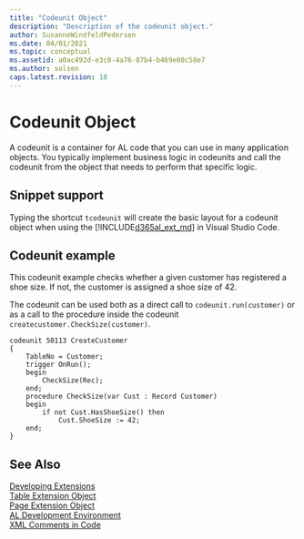 ```yaml
---
title: "Codeunit Object"
description: "Description of the codeunit object."
author: SusanneWindfeldPedersen
ms.date: 04/01/2021
ms.topic: conceptual
ms.assetid: a0ac492d-e3c8-4a76-87b4-b469e08c58e7
ms.author: solsen
caps.latest.revision: 18
---
```


# Codeunit Object
A codeunit is a container for AL code that you can use in many application objects. You typically implement business logic in codeunits and call the codeunit from the object that needs to perform that specific logic.

## Snippet support
Typing the shortcut `tcodeunit` will create the basic layout for a codeunit object when using the [!INCLUDE[d365al_ext_md](../includes/d365al_ext_md.md)] in Visual Studio Code.

## Codeunit example
This codeunit example checks whether a given customer has registered a shoe size. If not, the customer is assigned a shoe size of 42.

The codeunit can be used both as a direct call to `codeunit.run(customer)` or as a call to the procedure inside the codeunit `createcustomer.CheckSize(customer)`.

```AL
codeunit 50113 CreateCustomer
{
    TableNo = Customer;
    trigger OnRun();
    begin
        CheckSize(Rec);
    end;
    procedure CheckSize(var Cust : Record Customer)
    begin
        if not Cust.HasShoeSize() then
            Cust.ShoeSize := 42;
    end;
}
```

## See Also

[Developing Extensions](devenv-dev-overview.md)  
[Table Extension Object](devenv-table-ext-object.md)  
[Page Extension Object](devenv-page-ext-object.md)  
[AL Development Environment](devenv-reference-overview.md)  
[XML Comments in Code](devenv-xml-comments.md)
